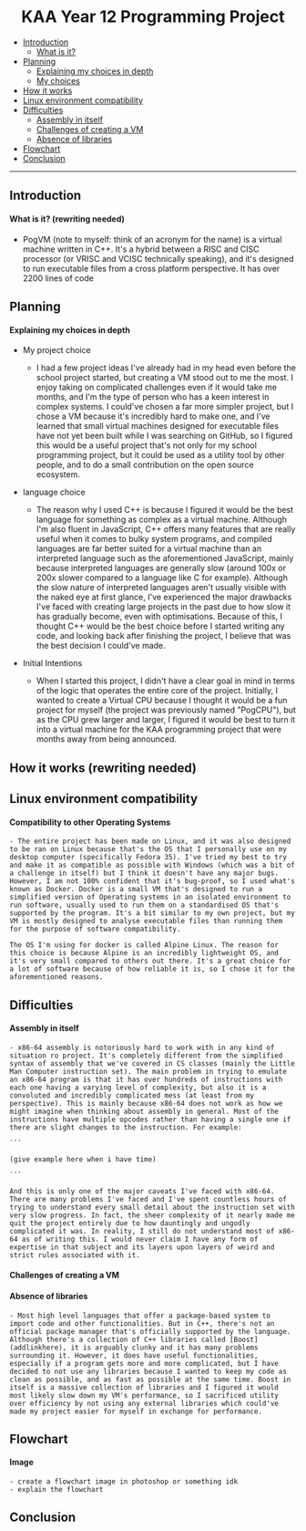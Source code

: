 <h1 align="center">KAA Year 12 Programming Project</h1>

- [Introduction](#Introduction)
  - [What is it?](#what-is-it)
- [Planning](#Planning)
  - [Explaining my choices in depth](#explaining-my-choices-in-depth)
  - [My choices](#my-choices)
- [How it works](#how-it-works)
- [Linux environment compatibility](#Linux-environment-compatibility)
- [Difficulties](#difficulties)
  - [Assembly in itself](#assembly-in-itself)
  - [Challenges of creating a VM](#challenges-of-creating-a-vm)
  - [Absence of libraries](#not-using-any-external-libraries)
- [Flowchart](#flowchart)
- [Conclusion](#conclusion)

---


## Introduction
  #### What is it? (rewriting needed)
  - PogVM (note to myself: think of an acronym for the name) is a virtual machine written in C++. It's a hybrid between a RISC and CISC processor (or VRISC and VCISC technically speaking), and it's designed to run executable files from a cross platform perspective. It has over 2200 lines of code


## Planning
  #### Explaining my choices in depth
  - My project choice
    - I had a few project ideas I've already had in my head even before the school project started, but creating a VM stood out to me the most. I enjoy taking on complicated challenges even if it would take me months, and I'm the type of person who has a keen interest in complex systems. I could've chosen a far more simpler project, but I chose a VM because it's incredibly hard to make one, and I've learned that small virtual machines designed for executable files have not yet been built while I was searching on GitHub, so I figured this would be a useful project that's not only for my school programming project, but it could be used as a utility tool by other people, and to do a small contribution on the open source ecosystem.  

  - language choice
    - The reason why I used C++ is because I figured it would be the best language for something as complex as a virtual machine. Although I'm also fluent in JavaScript, C++ offers many features that are really useful when it comes to bulky system programs, and compiled languages are far better suited for a virtual machine than an interpreted language such as the aforementioned JavaScript, mainly because interpreted languages are generally slow (around 100x or 200x slower compared to a language like C for example). Although the slow nature of interpreted languages aren't usually visible with the naked eye at first glance, I've experienced the major drawbacks I've faced with creating large projects in the past due to how slow it has gradually become, even with optimisations. Because of this, I thought C++ would be the best choice before I started writing any code, and looking back after finishing the project, I believe that was the best decision I could've made.

  - Initial Intentions
    - When I started this project, I didn't have a clear goal in mind in terms of the logic that operates the entire core of the project. Initially, I wanted to create a Virtual CPU because I thought it would be a fun project for myself (the project was previously named "PogCPU"), but as the CPU grew larger and larger, I figured it would be best to turn it into a virtual machine for the KAA programming project that were months away from being announced.


## How it works (rewriting needed)
  #### 


## Linux environment compatibility
  #### Compatibility to other Operating Systems
    - The entire project has been made on Linux, and it was also designed to be ran on Linux because that's the OS that I personally use on my desktop computer (specifically Fedora 35). I've tried my best to try and make it as compatible as possible with Windows (which was a bit of a challenge in itself) but I think it doesn't have any major bugs. However, I am not 100% confident that it's bug-proof, so I used what's known as Docker. Docker is a small VM that's designed to run a simplified version of Operating systems in an isolated environment to run software, usually used to run them on a standardised OS that's supported by the program. It's a bit similar to my own project, but my VM is mostly designed to analyse executable files than running them for the purpose of software compatibility. 

    The OS I'm using for docker is called Alpine Linux. The reason for this choice is because Alpine is an incredibly lightweight OS, and it's very small compared to others out there. It's a great choice for a lot of software because of how reliable it is, so I chose it for the aforementioned reasons.

## Difficulties
  #### Assembly in itself
    - x86-64 assembly is notoriously hard to work with in any kind of situation ro project. It's completely different from the simplified syntax of assembly that we've covered in CS classes (mainly the Little Man Computer instruction set). The main problem in trying to emulate an x86-64 program is that it has over hundreds of instructions with each one having a varying level of complexity, but also it is a convoluted and incredibly complicated mess (at least from my perspective). This is mainly because x86-64 does not work as how we might imagine when thinking about assembly in general. Most of the instructions have multiple opcodes rather than having a single one if there are slight changes to the instruction. For example:

    ```

    (give example here when i have time)
  
    ``` 

    And this is only one of the major caveats I've faced with x86-64. There are many problems I've faced and I've spent countless hours of trying to understand every small detail about the instruction set with very slow progress. In fact, the sheer complexity of it nearly made me quit the project entirely due to how dauntingly and ungodly complicated it was. In reality, I still do not understand most of x86-64 as of writing this. I would never claim I have any form of expertise in that subject and its layers upon layers of weird and strict rules associated with it.

  #### Challenges of creating a VM


  #### Absence of libraries
    - Most high level languages that offer a package-based system to import code and other functionalities. But in C++, there's not an official package manager that's officially supported by the language. Although there's a collection of C++ libraries called [Boost](addlinkhere), it is arguably clunky and it has many problems surrounding it. However, it does have useful functionalities, especially if a program gets more and more complicated, but I have decided to not use any libraries because I wanted to keep my code as clean as possible, and as fast as possible at the same time. Boost in itself is a massive collection of libraries and I figured it would most likely slow down my VM's performance, so I sacrificed utility over efficiency by not using any external libraries which could've made my project easier for myself in exchange for performance. 

## Flowchart
  #### Image
    - create a flowchart image in photoshop or something idk
    - explain the flowchart

## Conclusion